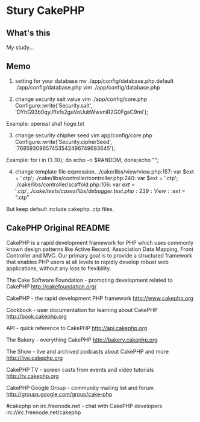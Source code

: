 # Stury CakePHP
## What's this
My study...
## Memo
1. setting for your database
mv ./app/config/database.php.default ./app/config/database.php
vim ./app/config/database.php

2. change security salt value
vim ./app/config/core.php
Configure::write('Security.salt', 'DYhG93b0qyJfIxfs2guVoUubWwvniR2G0FgaC9mi');

Example:
 openssl sha1 hoge.txt
 
3. change security chipher seed
vim app/config/core.php
Configure::write('Security.cipherSeed', '76859309657453542496749683645');

Example:
 for i in {1..10}; do echo -n $RANDOM; done;echo "";
 
4. change template file expression.
./cake/libs/view/view.php:157:	var $ext = '.ctp';
./cake/libs/controller/controller.php:240:	var $ext = '.ctp';
./cake/libs/controller/scaffold.php:106:	var $ext = '.ctp';
./cake/tests/cases/libs/debugger.test.php:239:	 View::$ext = ".ctp"

But keep default include cakephp .ctp files.
## CakePHP Original README
CakePHP is a rapid development framework for PHP which uses commonly known design patterns like Active Record, Association Data Mapping, Front Controller and MVC. Our primary goal is to provide a structured framework that enables PHP users at all levels to rapidly develop robust web applications, without any loss to flexibility.

The Cake Software Foundation - promoting development related to CakePHP
http://cakefoundation.org/

CakePHP - the rapid development PHP framework
http://www.cakephp.org

Cookbook - user documentation for learning about CakePHP
http://book.cakephp.org

API - quick reference to CakePHP
http://api.cakephp.org

The Bakery - everything CakePHP
http://bakery.cakephp.org

The Show - live and archived podcasts about CakePHP and more
http://live.cakephp.org

CakePHP TV - screen casts from events and video tutorials
http://tv.cakephp.org

CakePHP Google Group - community mailing list and forum
http://groups.google.com/group/cake-php

#cakephp on irc.freenode.net - chat with CakePHP developers
irc://irc.freenode.net/cakephp
